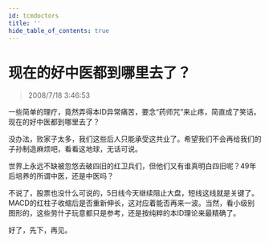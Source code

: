 ```yaml
---
id: tcmdoctors 
title: ''
hide_table_of_contents: true
---
```


# 现在的好中医都到哪里去了？

> 2008/7/18 3:46:53

<div style={{color: '#990000', fontWeight: 'bold', fontSize: '18px'}}>

一些简单的理疗，竟然弄得本ID异常痛苦，要念“药师咒”来止疼，简直成了笑话。现在的好中医都到哪里去了？

 

没办法，败家子太多，我们这些后人只能承受这共业了。希望我们不会再给我们的子孙制造麻烦吧，看看这地球，无话可说。

 

世界上永远不缺被忽悠去破四旧的红卫兵们，但他们又有谁真明白四旧呢？49年后培养的所谓中医，还是中医吗？

 

不说了，股票也没什么可说的，5日线今天继续阻止大盘，短线这线就是关键了。MACD的红柱子收缩后是否重新伸长，这对应着能否再来一波。当然，看小级别图形的，这些劳什子玩意都只是参考，还是按纯粹的本ID理论来最精确了。

 

好了，先下，再见。
</div>